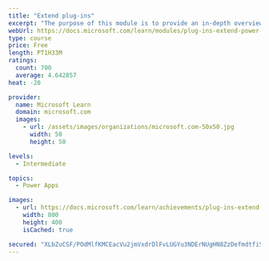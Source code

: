 ```yaml
---
title: "Extend plug-ins"
excerpt: "The purpose of this module is to provide an in-depth overview of plug-ins as it relates to Power Platform development. This module will review how and when plug-ins are implemented, how they are registered and deployed, and the various configuration options that are available during plug-in registration."
webUrl: https://docs.microsoft.com/learn/modules/plug-ins-extend-power-platform/
type: course
price: Free
length: PT1H33M
ratings:
  count: 700
  average: 4.642857
heat: -20

provider:
  name: Microsoft Learn
  domain: microsoft.com
  images:
    - url: /assets/images/organizations/microsoft.com-50x50.jpg
      width: 50
      height: 50

levels:
  - Intermediate

topics:
  - Power Apps

images:
  - url: https://docs.microsoft.com/learn/achievements/plug-ins-extend-power-platform-social.png
    width: 800
    height: 400
    isCached: true

secured: "XLbZuCSF/POdMlfKMCEacVu2jmVxdrDlFvLUGYu3NDErNUgHN8ZzDefmdtfiSNrh6rBFFV+LmTbVFFGK2NnWaDfzBptr1PC1v/I18tR7TgH3KcZ3eWiImO/RByrYYzcF5NPz8koT1xa4N3wceZmRUmfTUqmjNNaAaajCfA7Y3qN4kQJ51keLcx+Af4lQuMKXp/2Jf09SdM04ZnxHX/uWNL40WMi2M20QNPz+W9LsmPRHtu6KvPU1783m4PI97AI5tCQuV0XvPAFwiCBhI53BiQzZU9HyNu3bobuNPE4DyHbhMsTfuv44v02PDaEcK6iFoabiDe0lr08rT9AAB1tf7dGuSsYp6DbisZWMXeiB2hPZRSb1JIa4PL1Bu7gyKjvD3WL63ylvcEQrO0xMkkMDxmsTfyFYXZIz4cxQQ+zUezA=;XB36Jgl8YLcNRPEYtLV3Kg=="
---
```


